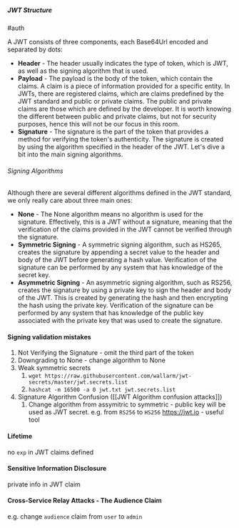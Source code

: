 ##### JWT Structure
#auth

A JWT consists of three components, each Base64Url encoded and separated by dots:
- **Header** - The header usually indicates the type of token, which is JWT, as well as the signing algorithm that is used.
- **Payload** - The payload is the body of the token, which contain the claims. A claim is a piece of information provided for a specific entity. In JWTs, there are registered claims, which are claims predefined by the JWT standard and public or private claims. The public and private claims are those which are defined by the developer. It is worth knowing the different between public and private claims, but not for security purposes, hence this will not be our focus in this room.
- **Signature** - The signature is the part of the token that provides a method for verifying the token's authenticity. The signature is created by using the algorithm specified in the header of the JWT. Let's dive a bit into the main signing algorithms.
###### Signing Algorithms
Although there are several different algorithms defined in the JWT standard, we only really care about three main ones:
- **None** - The None algorithm means no algorithm is used for the signature. Effectively, this is a JWT without a signature, meaning that the verification of the claims provided in the JWT cannot be verified through the signature.
- **Symmetric Signing** - A symmetric signing algorithm, such as HS265, creates the signature by appending a secret value to the header and body of the JWT before generating a hash value. Verification of the signature can be performed by any system that has knowledge of the secret key.
- **Asymmetric Signing** - An asymmetric signing algorithm, such as RS256, creates the signature by using a private key to sign the header and body of the JWT. This is created by generating the hash and then encrypting the hash using the private key. Verification of the signature can be performed by any system that has knowledge of the public key associated with the private key that was used to create the signature.

#### Signing validation mistakes
1. Not Verifying the Signature - omit the third part of the token
2. Downgrading to None - change algorithm to None
3. Weak symmetric secrets 
	1. `wget https://raw.githubusercontent.com/wallarm/jwt-secrets/master/jwt.secrets.list`
	2. `hashcat -m 16500 -a 0 jwt.txt jwt.secrets.list`
4. Signature Algorithm Confusion ([[JWT Algorithm confusion attacks]])
	1. Change algorithm from assymitric to symmetric - public key will be used as JWT secret. e.g. from `RS256` to `HS256`
https://jwt.io - useful tool

#### Lifetime
no `exp` in JWT claims defined
#### Sensitive Information Disclosure
private info in JWT claim

#### Cross-Service Relay Attacks - The Audience Claim
e.g. change `audience` claim from `user` to `admin`
